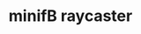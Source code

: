 ---
title: minifB raycaster
link: https://github.com/Zank613/minifb_raycaster
description: raycaster made using minifb library
---